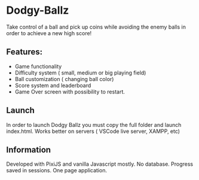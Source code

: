 # Dodgy-Ballz
  Take control of a ball and pick up coins while avoiding the enemy balls in order to achieve a new high score!
## Features:
- Game functionality
- Difficulty system ( small, medium or big playing field)
- Ball customization ( changing ball color)
- Score system and leaderboard
- Game Over screen with possibility to restart.
## Launch
In order to launch Dodgy Ballz you must copy the full folder and launch index.html.
Works better on servers ( VSCode live server, XAMPP, etc)
## Information
Developed with PixiJS and vanilla Javascript mostly. No database. Progress saved in sessions. One page application.

